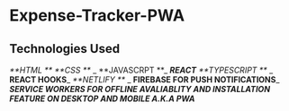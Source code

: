 # Expense-Tracker-PWA

## Technologies Used

_**HTML **_
_**CSS **_
_ **JAVASCRPT **_
 _**REACT**_
_**TYPESCRIPT **_
_ **REACT HOOKS**_
 _**NETLIFY **_
_ **FIREBASE FOR PUSH NOTIFICATIONS**_
_**SERVICE WORKERS FOR OFFLINE AVALIABLITY AND INSTALLATION FEATURE ON DESKTOP AND MOBILE A.K.A PWA**_
